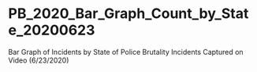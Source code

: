 # PB_2020_Bar_Graph_Count_by_State_20200623
 Bar Graph of Incidents by State of Police Brutality Incidents Captured on Video (6/23/2020)
